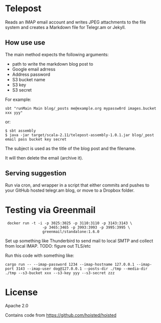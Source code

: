 Telepost
========

Reads an IMAP email account and writes JPEG attachments to the file system and creates a Markdown file for Telegr.am or Jekyll.

How use use
-----------

The main method expects the following arguments:

- path to write the markdown blog post to
- Google email adrress
- Address password
- S3 bucket name
- S3 key
- S3 secret

For example:

    sbt "runMain Main blog/_posts me@example.org mypassw0rd images.bucket xxx yyy"

or:

    $ sbt assembly
    $ java -jar target/scala-2.11/telepost-assembly-1.0.1.jar blog/_post email pass bucket key secret

The subject is used as the title of the blog post and the filename.

It will then delete the email (archive it).


Serving suggestion
------------------

Run via cron, and wrapper in a script that either commits and pushes to your GitHub hosted telegr.am blog, or move to a Dropbox folder.


Testing via Greenmail
=====================

```
 docker run -t -i -p 3025:3025 -p 3110:3110 -p 3143:3143 \
                 -p 3465:3465 -p 3993:3993 -p 3995:3995 \
                 greenmail/standalone:1.6.0
```

Set up something like Thunderbird to send mail to local SMTP and collect from local IMAP. TODO: figure out TLS/etc

Run this code with something like:

```
cargo run -- --imap-password 1234 --imap-hostname 127.0.0.1 --imap-port 3143 --imap-user dog@127.0.0.1 --posts-dir ./tmp --media-dir ./tmp --s3-bucket xxx --s3-key yyy --s3-secret zzz
```


License
=======

Apache 2.0

Contains code from https://github.com/hoisted/hoisted
